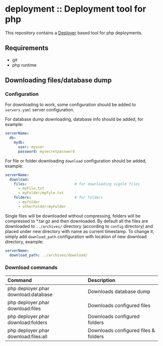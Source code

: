 deployment :: Deployment tool for php
=====================================

This repository contains a [Deployer](https://github.com/deployphp/deployer) based tool for php deployments.

Requirements
------------
*    git
*    php runtime

Downloading files/database dump
-------------------------------

### Configuration

For downloading to work, some configuration should be added to `servers.yaml` server configuration.

For database dump downloading, database info should be added, for example:

```yaml
serverName:
  db:
    mydb:
      user: myuser
      password: mysecretpassword
```

For file or folder downloading `download` configuration should be added, example:

```yaml
serverName:
  download:
    files:                      # for downloading signle files
      - myFile.txt
      - myFolder/myFyle.txt
    folders:                    # for folders
      - myfolder
      - otherFolder/myFolder
```

Single files will be downloaded without compressing, folders will be compressed to *.tar.gz and then downloaded. By default all the files are downloaded to `../archives/` directory (according to `config` directory) and placed under new directory with name as current timestamp. To change it, simply add `download_path` configuration with location of new download directory, example:

```yaml
serverName:
  download_path: ../archives/download/
```

### Download commands

| Command                                       |   Description                         |
|:--------------------------------------------- |:------------------------------------- |
| php deployer.phar download:database <server>  | Downloads database dump               |
| php deployer.phar download:files <server>     | Downloads configured files            |
| php deployer.phar download:folders <server>   | Downloads configured folders          |
| php deployer.phar download:files:all <server> | Downloads configured files & folders  |